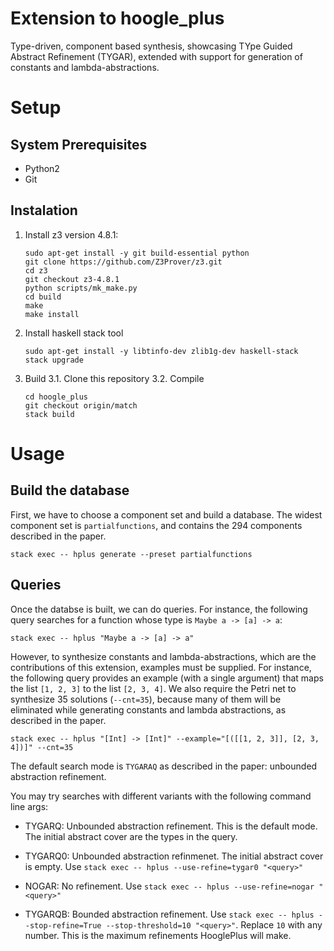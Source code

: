 # Extension to hoogle_plus

Type-driven, component based synthesis, showcasing TYpe Guided Abstract Refinement (TYGAR), extended with support for generation of constants and lambda-abstractions.

# Setup
## System Prerequisites
- Python2
- Git

## Instalation

1. Install z3 version 4.8.1: 
	```
	sudo apt-get install -y git build-essential python
	git clone https://github.com/Z3Prover/z3.git
	cd z3
	git checkout z3-4.8.1
	python scripts/mk_make.py
	cd build
	make
	make install
	```
2. Install haskell stack tool
	```
	sudo apt-get install -y libtinfo-dev zlib1g-dev haskell-stack
	stack upgrade
	```
3. Build
3.1. Clone this repository
3.2. Compile
	```
	cd hoogle_plus
	git checkout origin/match
	stack build
	```
	
# Usage
## Build the database 
First, we have to choose a component set and build a database. The widest component set is `partialfunctions`, and contains the 294 components described in the paper.
```
stack exec -- hplus generate --preset partialfunctions

```
## Queries
Once the databse is built, we can do queries. For instance, the following query searches for a function whose type is `Maybe a -> [a] -> a`:
```
stack exec -- hplus "Maybe a -> [a] -> a"
```
However, to synthesize constants and lambda-abstractions, which are the contributions of this extension, examples must be supplied. For instance, the following query provides an example (with a single argument) that maps the list `[1, 2, 3]` to the list `[2, 3, 4]`. We also require the Petri net to synthesize 35 solutions (`--cnt=35`), because many of them will be eliminated while generating constants and lambda abstractions, as described in the paper.
```
stack exec -- hplus "[Int] -> [Int]" --example="[([[1, 2, 3]], [2, 3, 4])]" --cnt=35
```

The default search mode is `TYGARAQ` as described in the paper: unbounded abstraction refinement.

You may try searches with different variants with the following command line args:

- TYGARQ: Unbounded abstraction refinement. This is the default mode. The initial abstract cover are the types in the query.

- TYGARQ0: Unbounded abstraction refinmenet. The initial abstract cover is empty. Use `stack exec -- hplus --use-refine=tygar0 "<query>"`

- NOGAR: No refinement. Use `stack exec -- hplus --use-refine=nogar "<query>"`

- TYGARQB: Bounded abstraction refinement. Use `stack exec -- hplus --stop-refine=True --stop-threshold=10 "<query>"`. Replace `10` with any number. This is the maximum refinements HooglePlus will make.

[vscode-remote]: <https://code.visualstudio.com/docs/remote/containers>